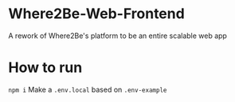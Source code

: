 # Where2Be-Web-Frontend
A rework of Where2Be's platform to be an entire scalable web app

# How to run

`npm i`
Make a `.env.local` based on `.env-example`